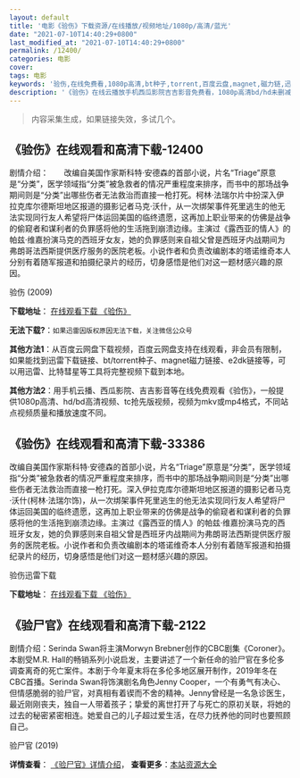 ```yaml
---
layout: default
title: '电影《验伤》下载资源/在线播放/视频地址/1080p/高清/蓝光'
date: "2021-07-10T14:40:29+0800"
last_modified_at: "2021-07-10T14:40:29+0800"
permalink: /12400/
categories: 电影
cover:
tags: 电影
keywords: '验伤,在线免费看,1080p高清,bt种子,torrent,百度云盘,magnet,磁力链,迅雷下载资源'
description: '《验伤》在线云播放手机西瓜影院吉吉影音免费看，1080p高清bd/hd未删减完整版和tc抢先枪版，mkv/mp4格式，附带bt/torrent种子、magnet/磁力链、百度云盘、网盘资源迅雷下载链接'
---
```


>内容采集生成，如果链接失效，多试几个。


## 《验伤》在线观看和高清下载-12400

剧情介绍：　　改编自美国作家斯科特·安德森的首部小说，片名“Triage”原意是“分类”，医学领域指“分类”被急救者的情况严重程度来排序，而书中的那场战争期间则是“分类”出哪些伤者无法救治而直接一枪打死。柯林·法瑞尔片中扮深入伊拉克库尔德斯坦地区报道的摄影记者马克·沃什，从一次绑架事件死里逃生的他无法实现同行友人希望将尸体运回美国的临终遗愿，这再加上职业带来的仿佛是战争的偷窥者和谋利者的负罪感将他的生活拖到崩溃边缘。主演过《露西亚的情人》的帕兹·维嘉扮演马克的西班牙女友，她的负罪感则来自祖父曾是西班牙内战期间为弗朗哥法西斯提供医疗服务的医院老板。小说作者和负责改编剧本的塔诺维奇本人分别有着随军报道和拍摄纪录片的经历，切身感悟是他们对这一题材感兴趣的原因。


验伤 (2009)

**下载地址**： [在线观看下载 《验伤》](https://www.btbtdy.me/btdy/dy6959.html) 


**无法下载?**：`如果迅雷因版权原因无法下载，关注微信公众号 `

**其他方法1**：从百度云网盘下载视频，百度云网盘支持在线观看，非会员有限制，如果能找到迅雷下载链接、bt/torrent种子、magnet磁力链接、e2dk链接等，可以用迅雷、比特彗星等工具将完整视频下载到本地。

**其他方法2**：用手机云播、西瓜影院、吉吉影音等在线免费观看《验伤》，一般提供1080p高清、hd/bd高清视频、tc抢先版视频，视频为mkv或mp4格式，不同站点视频质量和播放速度不同。


## 《验伤》在线观看和高清下载-33386

改编自美国作家斯科特·安德森的首部小说，片名&ldquo;Triage”原意是&ldquo;分类”，医学领域指“分类”被急救者的情况严重程度来排序，而书中的那场战争期间则是“分类”出哪些伤者无法救治而直接一枪打死。深入伊拉克库尔德斯坦地区报道的摄影记者马克&middot;沃什(柯林·法瑞尔饰)，从一次绑架事件死里逃生的他无法实现同行友人希望将尸体运回美国的临终遗愿，这再加上职业带来的仿佛是战争的偷窥者和谋利者的负罪感将他的生活拖到崩溃边缘。主演过《露西亚的情人》的帕兹·维嘉扮演马克的西班牙女友，她的负罪感则来自祖父曾是西班牙内战期间为弗朗哥法西斯提供医疗服务的医院老板。小说作者和负责改编剧本的塔诺维奇本人分别有着随军报道和拍摄纪录片的经历，切身感悟是他们对这一题材感兴趣的原因。


验伤迅雷下载

**下载地址**： [在线观看下载 《验伤》](https://www.993dy.com//vod-detail-id-14039.html) 


## 《验尸官》在线观看和高清下载-2122

剧情介绍：Serinda Swan将主演Morwyn Brebner创作的CBC剧集《Coroner》。本剧受M.R. Hall的畅销系列小说启发，主要讲述了一个新任命的验尸官在多伦多调查离奇的死亡案件。本剧于今年夏末将在多伦多地区展开制作，2019年冬在CBC首播。Serinda Swan将饰演剧名角色Jenny Cooper，一个有勇气有决心、但情感脆弱的验尸官，对真相有着锲而不舍的精神。Jenny曾经是一名急诊医生，最近刚刚丧夫，独自一人带着孩子；挚爱的离世打开了与死亡的原初关联，将她的过去的秘密紧密相连。她爱自己的儿子超过爱生活，在尽力抚养他的同时也要照顾自己。


验尸官 (2019)

**详情查看**： [《验尸官》详情介绍](/movie/2122/)， **查看更多**：[本站资源大全](/movie/t/all/)

